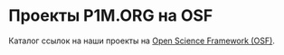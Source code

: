 # Проекты P1M.ORG на OSF

Каталог ссылок на наши проекты на [Open Science Framework (OSF)](https://osf.io).
